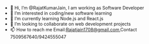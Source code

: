 - 👋 Hi, I’m @RajatKumarJain, I am working as Software Developer
- 👀 I’m interested in coding/new software learning
- 🌱 I’m currently learning Node.js and React.js
- 💞️ I’m looking to collaborate on web development projects
- 📫 How to reach me Email:Rajatjain1708@gmail.com,Contact 7509567640/9424555047

<!---
RajatKumarJain/RajatKumarJain is a ✨ special ✨ repository because its `README.md` (this file) appears on your GitHub profile.
You can click the Preview link to take a look at your changes.
--->
